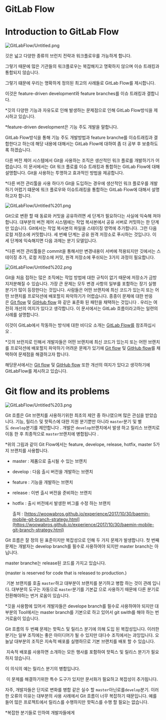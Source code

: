 # GitLab Flow

# Introduction to GitLab Flow

![GitLabFlow/Untitled.png](GitLabFlow/Untitled.png)

깃은 넓고 다양한 종류의 브런치 전략과 워크플로우를 가능하게 합니다.

그렇기 때문에 많은 기관들의 워크플로우는 복잡해지고 명확하지 않으며 이슈 트래킹과 통합되지 않습니다.

그렇기 떄문에 우리는 명확하게 정의된 최고의 사례들로 GitLab Flow를 제시합니다.

이것은 feature-driven development와 feature branches를 이슈 트래킹과 결합니다.

*깃의 다양한 기능과 자유도로 인해 발생하는 문제점으로 인해  GitLab Flow방식을 제시하고 있습니다.

*feature-driven development은 기능 주도 개발을 말합니다.

GitLab Flow방식을 통해  기능 주도 개발방법과 feature branche를 이슈트래킹과 결합한다고 하는데 해당 내용에 대해서는 GitLab Flow에 대하여 좀 더 공부 후 보충하도록 하겠습니다.  

다른 버전 제어 시스템에서 Git을 사용하는 조직은 생산적인 워크 플로를 개발하기가 어렵습니다. 이 문서에서는 Git 워크 플로를 이슈 트래킹과 통합하는 GitLab Flow에 대해 설명합니다. Git을 사용하는 투명하고 효과적인 방법을 제공합니다.

*다른 버전 관리툴을 사용 하다가 Git을 도입하는 경우에  생산적인 워크 플로우를 개발하기 어렵기 떄문에 워크 플로우와 이슈트래킹을 통합하는 GitLab Flow에 대해서 설명하고자 합니다.

![GitLabFlow/Untitled%201.png](GitLabFlow/Untitled%201.png)

Git으로 변환 할 때 동료와 커밋을 공유하려면 세 단계가 필요하다는 사실에 익숙해 져야합니다. 대부분의 버전 제어 시스템에는 작업 복사본에서 공유 서버로 커밋하는 한 단계 만 있습니다. Git에서는 작업 복사본의 파일을 스테이징 영역에 추가합니다. 그런 다음 로컬 저장소에 커밋합니다. 세 번째 단계는 공유 원격 저장소로 푸시하는 것입니다. 이 세 단계에 익숙해지면 다음 과제는 분기 모델입니다.

*다른 버전 관리툴들은 commit을 통해서만 변경내용이 서버에 적용되지만 깃에서는 스테이징 추가, 로컬 저장소에 커밋, 원격 저장소에 푸쉬되는 3가지 과정이 필요합니다.

![GitLabFlow/Untitled%202.png](GitLabFlow/Untitled%202.png)

Git을 처음 접하는 많은 조직에는 작업 방법에 대한 규칙이 없기 때문에 저장소가 금방 지저분해질 수 있습니다. 가장 큰 문제는 모두 변경 사항의 일부를 포함하는 장기 실행 분기가 많이 등장한다는 것입니다. 사람들은 어떤 브랜치에 최신 코드가 있는지 또는 어떤 브랜치를 프로덕션에 배포할지 파악하기가 어렵습니다. 종종이 문제에 대한 반응은 [Git flow](https://nvie.com/posts/a-successful-git-branching-model/) 및 [GitHub flow](http://scottchacon.com/2011/08/31/github-flow.html) 와 같은 표준화 된 패턴을 채택하는 것입니다 . 우리는 여전히 개선의 여지가 있다고 생각합니다. 이 문서에서는 GitLab 흐름이라고하는 일련의 사례를 설명합니다.

이것이 GitLab에서 작동하는 방식에 대한 비디오 소개는 [GitLab Flow를](https://youtu.be/InKNIvky2KE) 참조하십시오 .

*깃의 브런치로 인해서 개발자들은 어떤 브랜치에 최신 코드가 있는지 또는 어떤 브랜치를 프로덕션에 배포할지 파악하기 어려운 문제가 있기에 [Git flow](https://nvie.com/posts/a-successful-git-branching-model/) 및 [GitHub flow](http://scottchacon.com/2011/08/31/github-flow.html)를 채택하여 문제점을 해결하고자 합니다.

해당문서에서는 [Git flow](https://nvie.com/posts/a-successful-git-branching-model/) 및 [GitHub flow](http://scottchacon.com/2011/08/31/github-flow.html) 또한 개선의 여지가 있다고 생각하기에 GitLabFlow를 제시하고 있습니다.

# Git flow and its problems

![GitLabFlow/Untitled%203.png](GitLabFlow/Untitled%203.png)

Git 흐름은 Git 브랜치를 사용하기위한 최초의 제안 중 하나였으며 많은 관심을 받았습니다. 기능, 릴리스 및 핫픽스에 대한 지원 분기뿐만 아니라 `master`분기 및 별도 `develop`분기를 제안합니다 . 개발은 `develop`브랜치에서 발생 하고 릴리스 브랜치로 이동 한 후 최종적으로 `master`브랜치에 병합됩니다 .

*위의 그림과 같이 Git Flow에서는 feature, develope, release, hotfix, master 5가지 브랜치를 사용합니다.

- master : 제품으로 출시될 수 있는 브랜치
- develop : 다음 출시 버전을 개발하는 브랜치
- feature : 기능을 개발하는 브랜치
- release : 이번 출시 버전을 준비하는 브랜치
- hotfix : 출시 버전에서 발생한 버그를 수정 하는 브랜치

    출처 : [https://woowabros.github.io/experience/2017/10/30/baemin-mobile-git-branch-strategy.html](https://woowabros.github.io/experience/2017/10/30/baemin-mobile-git-branch-strategy.html)

Git 흐름은 잘 정의 된 표준이지만 복잡성으로 인해 두 가지 문제가 발생합니다. 첫 번째 문제는 개발자는 develop branch를 필수로 사용하여야 되지만 master branch는 아닙니다.

master branche는 release된 코드를 가지고 있습니다.

 (master is reserved for code that is released to production.)

 기본 브랜치를 호출 `master`하고 대부분이 브랜치를 분기하고 병합 하는 것이 관례 입니다. 대부분의 도구는 자동으로 `master`분기를 기본값 으로 사용하기 때문에 다른 분기로 전환해야하는 번거 로움이 있습니다.

*깃을 사용함에 있어서 개발자들은 develope  branch를 필수로 사용하여야 되지만 대부분의 Tool에서는 master branch를 기본으로 하고 있어서 git swith를 해야 하는 번거로움이 있습니다.

Git 흐름의 두 번째 문제는 핫픽스 및 릴리스 분기에 의해 도입 된 복잡성입니다. 이러한 분기는 일부 조직에는 좋은 아이디어가 될 수 있지만 대다수 조직에서는 과잉입니다. 오늘날 대부분의 조직은 지속적 배포를 실행하므로 기본 브랜치를 배포 할 수 있습니다.

 지속적 배포를 사용하면 소개하는 모든 행사를 포함하여 핫픽스 및 릴리스 분기가 필요하지 않습니다. 

이 의식의 예는 릴리스 분기의 병합입니다.

 이 문제를 해결하기위한 특수 도구가 있지만 문서화가 필요하고 복잡성이 추가됩니다. 

자주, 개발자들은 단지로 변화를 병합 같은 실수 할 `master`아닌로를`develop`분기. 이러한 오류의 이유는 대부분의 사용 사례에서 Git 흐름이 너무 복잡하기 때문입니다. 예를 들어 많은 프로젝트에서 릴리스를 수행하지만 핫픽스를 수행 할 필요는 없습니다.

*복잡한 분기들로 인하여 개발자들에게